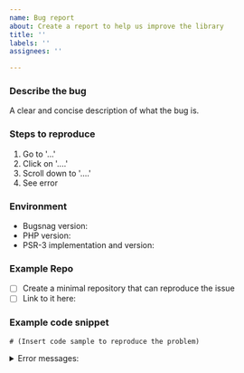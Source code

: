 ```yaml
---
name: Bug report
about: Create a report to help us improve the library
title: ''
labels: ''
assignees: ''

---
```


<!-- Before raising, please check if somebody else has already reported your issue. -->

### Describe the bug
A clear and concise description of what the bug is.

### Steps to reproduce
1. Go to '...'
2. Click on '....'
3. Scroll down to '....'
4. See error

### Environment
* Bugsnag version:
* PHP version:
* PSR-3 implementation and version:

<!--
  Below are a few approaches you might take to communicate the issue, in
  descending order of awesomeness. Please choose one and feel free to delete
  the others from this template.
-->

### Example Repo <!-- Option 1 -->

- [ ] Create a minimal repository that can reproduce the issue
- [ ] Link to it here:

### Example code snippet <!-- Option 2 -->

```
# (Insert code sample to reproduce the problem)
```

<!-- Error messages, if any -->
<details><summary>Error messages:</summary>

```

```
</details>